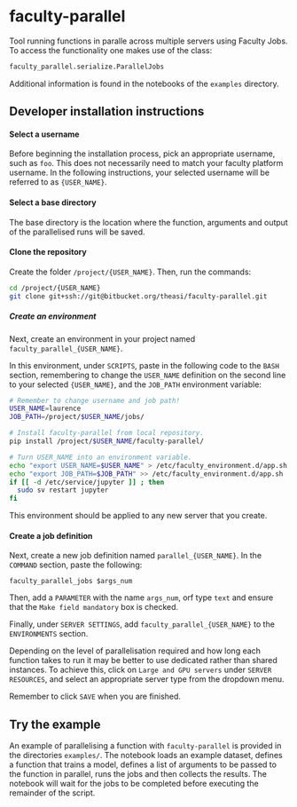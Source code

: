 # faculty-parallel

Tool running functions in paralle across multiple servers using Faculty Jobs. To access the functionality one makes use of the class:

```python
faculty_parallel.serialize.ParallelJobs
```
Additional information is found in the notebooks of the `examples` directory.

## Developer installation instructions

#### Select a username
Before beginning the installation process, pick an appropriate username, such as `foo`. This does not necessarily need to match your faculty platform username. In the following instructions, your selected username will be referred to as `{USER_NAME}`.

#### Select a base directory
The base directory is the location where the function, arguments and output of the parallelised runs will be saved.

#### Clone the repository
Create the folder `/project/{USER_NAME}`. Then, run the commands:

```bash
cd /project/{USER_NAME}
git clone git+ssh://git@bitbucket.org/theasi/faculty-parallel.git
```

##### Create an environment

Next, create an environment in your project named `faculty_parallel_{USER_NAME}`.

In this environment, under `SCRIPTS`, paste in the following code to the `BASH` section, remembering to change the `USER_NAME` definition on the second line to your selected `{USER_NAME}`, and the `JOB_PATH` environment variable:

```bash
# Remember to change username and job path!
USER_NAME=laurence
JOB_PATH=/project/$USER_NAME/jobs/

# Install faculty-parallel from local repository.
pip install /project/$USER_NAME/faculty-parallel/

# Turn USER_NAME into an environment variable.
echo "export USER_NAME=$USER_NAME" > /etc/faculty_environment.d/app.sh
echo "export JOB_PATH=$JOB_PATH" >> /etc/faculty_environment.d/app.sh
if [[ -d /etc/service/jupyter ]] ; then 
  sudo sv restart jupyter
fi
```

This environment should be applied to any new server that you create.

#### Create a job definition

Next, create a new job definition named `parallel_{USER_NAME}`. In the `COMMAND` section, paste the following:

`faculty_parallel_jobs $args_num`

Then, add a `PARAMETER` with the name `args_num`, orf type `text` and ensure that the `Make field mandatory` box is checked.

Finally, under `SERVER SETTINGS`, add `faculty_parallel_{USER_NAME}` to the `ENVIRONMENTS` section.

Depending on the level of parallelisation required and how long each function takes to run it may be better to use dedicated rather than shared instances. To achieve this, click on `Large and GPU servers` under `SERVER RESOURCES`, and select an appropriate server type from the dropdown menu.

Remember to click `SAVE` when you are finished.

## Try the example
An example of parallelising a function with `faculty-parallel` is provided in the directories `examples/`. The notebook loads an example dataset, defines a function that trains a model, defines a list of arguments to be passed to the function in parallel, runs the jobs and then collects the results. The notebook will wait for the jobs to be completed before executing the remainder of the script.